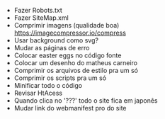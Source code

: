 - Fazer Robots.txt
- Fazer SiteMap.xml
- Comprimir imagens (qualidade boa) https://imagecompressor.io/compress
- Usar background como svg?
- Mudar as páginas de erro
- Colocar easter eggs no código fonte
- Colocar um desenho do matheus carneiro
- Comprimir os arquivos de estilo pra um só
- Comprimir os scripts pra um só
- Minificar todo o código
- Revisar HtAcess
- Quando clica no '???' todo o site fica em japonês
- Mudar link do webmanifest pro do site